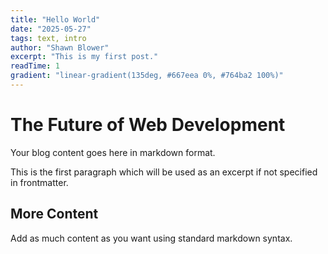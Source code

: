 ```yaml
---
title: "Hello World"
date: "2025-05-27"
tags: text, intro
author: "Shawn Blower"
excerpt: "This is my first post."
readTime: 1
gradient: "linear-gradient(135deg, #667eea 0%, #764ba2 100%)"
---
```


# The Future of Web Development

Your blog content goes here in markdown format.

This is the first paragraph which will be used as an excerpt if not specified in frontmatter.

## More Content

Add as much content as you want using standard markdown syntax.